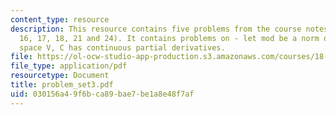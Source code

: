```yaml
---
content_type: resource
description: This resource contains five problems from the course notes (problems
  16, 17, 18, 21 and 24). It contains problems on - let mod be a norm on a vector
  space V, C has continuous partial derivatives.
file: https://ol-ocw-studio-app-production.s3.amazonaws.com/courses/18-155-differential-analysis-fall-2004/030156a49f6bca89bae7be1a8e48f7af_problem_set3.pdf
file_type: application/pdf
resourcetype: Document
title: problem_set3.pdf
uid: 030156a4-9f6b-ca89-bae7-be1a8e48f7af
---
```

